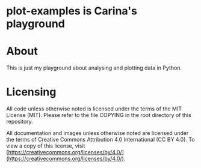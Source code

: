 # plot-examples is Carina's playground

# About

This is just my playground about analysing and plotting data in Python.

# Licensing

All code unless otherwise noted is licensed under the terms of the MIT License (MIT).
Please refer to the file COPYING in the root directory of this repository.

All documentation and images unless otherwise noted are licensed under the terms of
Creative Commons Attribution 4.0 International (CC BY 4.0).
To view a copy of this license, visit
[https://creativecommons.org/licenses/by/4.0/](https://creativecommons.org/licenses/by/4.0/).
